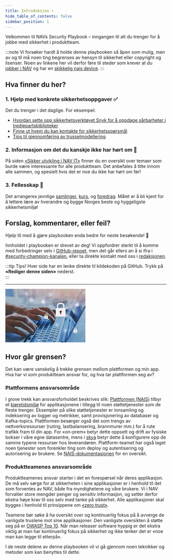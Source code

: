```yaml
---
title: Introduksjon ⭐
hide_table_of_contents: false
sidebar_position: 1
---
```


Velkommen til NAVs Security Playbook – inngangen til alt du trenger for å jobbe med sikkerhet i produktteam.

:::note
Vi forsøker hardt å holde denne playbooken så åpen som mulig, men av og til må noen ting begrenses av hensyn til sikkerhet eller copyright og lisenser. Noen av linkene her vil derfor føre til steder som krever at du [jobber i NAV](https://www.detsombetyrnoe.no/) og har en [skikkelig nais device](https://doc.nais.io/device/).
:::

## Hva finner du her?

### 1. Hjelp med konkrete sikkerhetsoppgaver ✅

Det du trenger i det daglige. For eksempel:

- [Hvordan sette opp sikkerhetsverktøyet Snyk for å oppdage sårbarheter i tredjepartsbiblioteker](/docs/sikker-utvikling/tredjepartskode)
- [Finne ut hvem du kan kontakte for sikkerhetsspørsmål](/docs/lenker)
- [Tips til gjennomføring av trusselmodellering](/docs/sikker-utvikling/trusselmodellering)

### 2. Informasjon om det du kanskje ikke har hørt om 💭

På siden [«Sikker utvikling i NAV IT»](/docs/sikker-utvikling) finner du en oversikt over temaer som burde være interessante for alle produktteam. Det anbefales å titte innom alle sammen, og spesielt hvis det er noe du ikke har hørt om før!

### 3. Fellesskap 💖

Det arrangeres jevnlige [samlinger](/docs/events/2022-01-11-kickoff), [kurs](/docs/events/2022-01-20-kurs-hyf), og [foredrag](/docs/events/2021-11-22-stranger-danger). Målet er å bli kjent for å lettere lære av hverandre og bygge Norges beste og hyggeligste sikkerhetsmiljø!

## Forslag, kommentarer, eller feil?

Hjelp til med å gjøre playbooken enda bedre for neste besøkende! 🥰

Innholdet i playbooken er drevet av deg! Vi oppfordrer sterkt til å komme med forbedringer selv i [GitHub-repoet](https://github.com/navikt/security-playbook), men det går ellers an å si ifra i [#security-champion-kanalen](https://nav-it.slack.com/archives/CN8N938K1), eller ta direkte kontakt med oss i [redaksjonen](https://teamkatalog.nais.adeo.no/team/b5915f11-0740-4a2e-b767-6ac5c407e9c7).

:::tip Tips!
Hver side har en lenke direkte til kildekoden på GitHub. Trykk på **«Rediger denne siden»** nederst.  
:::

---

![alt-text](../static/img/sec-small.webp)

## Hvor går grensen?

Det kan være vanskelig å trekke grensen mellom plattformen og min app. Hva har vi som produktteam ansvar for, og hva tar plattformen seg av?

### Plattformens ansvarsområde

I grove trekk kan ansvarsforholdet beskrives slik: [Plattformen (NAIS)](https://nais.io) tilbyr et [kjøretidsmiljø](https://kubernetes.io/) for applikasjonene i tillegg til noen støttetjenester som de fleste trenger. Eksempler på slike støttetjenester er innsamling og indeksering av logger og metrikker, samt provisjonering av databaser og Kafka-topics. Plattformen besørger også det som trengs av nettverksressurser (ruting, lastbalansering, brannmurer mm.) for å rute trafikk fram til din app. For «on-prem» betyr dette oppsett og drift av fysiske bokser i våre egne datasentre, mens i [skya](https://cloud.google.com/) betyr dette å konfigurere opp de samme typene ressurser hos leverandøren. Plattform-teamet har også laget noen tjenester som forenkler ting som deploy og autentisering og autorisering av brukere. Se [NAIS-dokumentasjonen](https://doc.nais.io) for en oversikt.

### Produktteamenes ansvarsområde

Produktteamenes ansvar starter i det en forespørsel når deres applikasjon. De må selv sørge for at sikkerheten i sine applikasjoner er i henhold til det som forventes av NAV, både fra myndighetene og våre brukere. Vi i NAV forvalter store mengder penger og sensitiv informasjon, og setter derfor ekstra høye krav til oss selv med tanke på sikkerhet. Alle applikasjoner skal bygges i henhold til prinsippene om [«zero trust»](https://en.wikipedia.org/wiki/Zero_trust_security_model).

Teamene bør søke å ha oversikt over og kontinuerlig fokus på å avverge de vanligste truslene mot sine applikasjoner. Den vanligste oversikten å støtte seg på er [OWASP Top 10](https://owasp.org/www-project-top-ten/). Når man releaser software hyppig er det ekstra viktig at man har kontinuerlig fokus på sikkerhet og ikke tenker det er «noe man kan legge til etterpå».

I de neste delene av denne playbooken vil vi gå gjennom noen teknikker og metoder som kan benyttes til dette.
